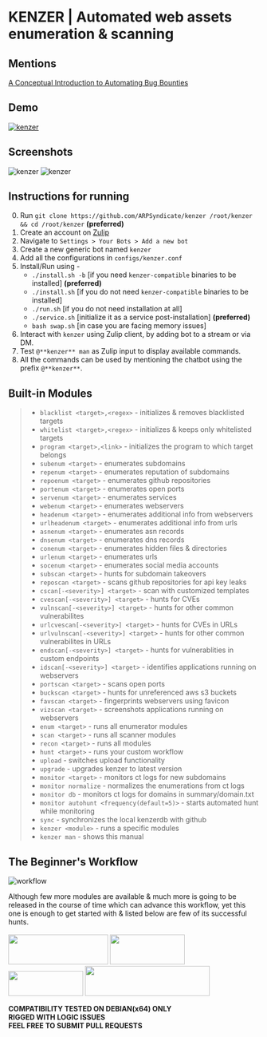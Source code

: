 # KENZER | Automated web assets enumeration & scanning

## Mentions

[A Conceptual Introduction to Automating Bug Bounties](https://g147.medium.com/a-conceptual-introduction-to-automating-bug-bounties-ft-arpsyndicate-yeswehack-scanfactory-f2468f345d7)<br>

## Demo

[![kenzer](screenshots/yt-thumbnail.png)](https://www.youtube.com/watch?v=pD0IRloikz8)

## Screenshots

![kenzer](screenshots/kenzer0.png)
![kenzer](screenshots/kenzer1.png)

## Instructions for running

0. Run `git clone https://github.com/ARPSyndicate/kenzer /root/kenzer && cd /root/kenzer` **(preferred)**<br>
1. Create an account on [Zulip](https://zulipchat.com)<br>
2. Navigate to `Settings > Your Bots > Add a new bot`<br>
3. Create a new generic bot named `kenzer`<br>
4. Add all the configurations in `configs/kenzer.conf`<br>
5. Install/Run using - <br>
   - `./install.sh -b` [if you need `kenzer-compatible` binaries to be installed] **(preferred)**<br>
   - `./install.sh` [if you do not need `kenzer-compatible` binaries to be installed]<br>
   - `./run.sh` [if you do not need installation at all]<br>
   - `./service.sh` [initialize it as a service post-installation] **(preferred)**<br>
   - `bash swap.sh` [in case you are facing memory issues]
6. Interact with `kenzer` using Zulip client, by adding bot to a stream or via DM.<br>
7. Test `@**kenzer** man` as Zulip input to display available commands.<br>
8. All the commands can be used by mentioning the chatbot using the prefix `@**kenzer**`.<br>

## Built-in Modules

> - `blacklist <target>,<regex>` - initializes & removes blacklisted targets
> - `whitelist <target>,<regex>` - initializes & keeps only whitelisted targets
> - `program <target>,<link>` - initializes the program to which target belongs
> - `subenum <target>` - enumerates subdomains
> - `repenum <target>` - enumerates reputation of subdomains
> - `repoenum <target>` - enumerates github repositories
> - `portenum <target>` - enumerates open ports
> - `servenum <target>` - enumerates services
> - `webenum <target>` - enumerates webservers
> - `headenum <target>` - enumerates additional info from webservers
> - `urlheadenum <target>` - enumerates additional info from urls
> - `asnenum <target>` - enumerates asn records
> - `dnsenum <target>` - enumerates dns records
> - `conenum <target>` - enumerates hidden files & directories
> - `urlenum <target>` - enumerates urls
> - `socenum <target>` - enumerates social media accounts
> - `subscan <target>` - hunts for subdomain takeovers
> - `reposcan <target>` - scans github repositories for api key leaks
> - `cscan[-<severity>] <target>` - scan with customized templates
> - `cvescan[-<severity>] <target>` - hunts for CVEs
> - `vulnscan[-<severity>] <target>` - hunts for other common vulnerabilites
> - `urlcvescan[-<severity>] <target>` - hunts for CVEs in URLs
> - `urlvulnscan[-<severity>] <target>` - hunts for other common vulnerabilites in URLs
> - `endscan[-<severity>] <target>` - hunts for vulnerablities in custom endpoints
> - `idscan[-<severity>] <target>` - identifies applications running on webservers
> - `portscan <target>` - scans open ports
> - `buckscan <target>` - hunts for unreferenced aws s3 buckets
> - `favscan <target>` - fingerprints webservers using favicon
> - `vizscan <target>` - screenshots applications running on webservers
> - `enum <target>` - runs all enumerator modules
> - `scan <target>` - runs all scanner modules
> - `recon <target>` - runs all modules
> - `hunt <target>` - runs your custom workflow
> - `upload` - switches upload functionality
> - `upgrade` - upgrades kenzer to latest version
> - `monitor <target>` - monitors ct logs for new subdomains
> - `monitor normalize` - normalizes the enumerations from ct logs
> - `monitor db` - monitors ct logs for domains in summary/domain.txt
> - `monitor autohunt <frequency(default=5)>` - starts automated hunt while monitoring
> - `sync` - synchronizes the local kenzerdb with github
> - `kenzer <module>` - runs a specific modules
> - `kenzer man` - shows this manual

## The Beginner's Workflow

![workflow](screenshots/workflow.png)

Although few more modules are available & much more is going to be released in the course of time which can advance this workflow, yet this one is enough to get started with & listed below are few of its successful hunts.<br><br>
<img src="screenshots/adobe.png" width="200" height="60">
<img src="screenshots/ibm.png" width="150" height="60">
<img src="screenshots/amazon.png" width="150" height="50">
<img src="screenshots/algolia.png" width="250" height="60">

**COMPATIBILITY TESTED ON DEBIAN(x64) ONLY**<br>
**RIGGED WITH LOGIC ISSUES**<br>
**FEEL FREE TO SUBMIT PULL REQUESTS**
